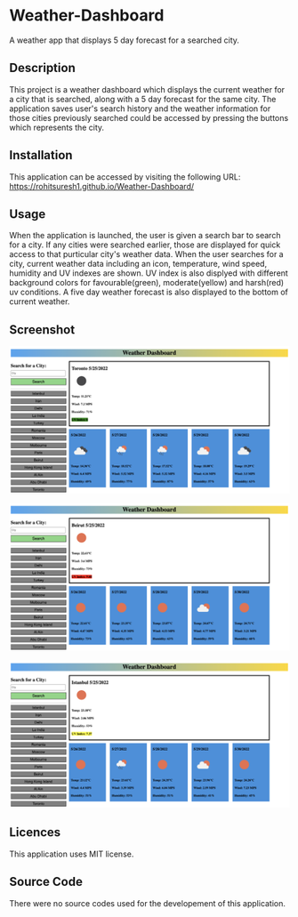 # Weather-Dashboard
A weather app that displays 5 day forecast for a searched city.

## Description
This project is a weather dashboard which displays the current weather for a city that is searched, along with a 5 day forecast for the same city. The application saves user's search history and the weather information for those cities previously searched could be accessed by pressing the buttons which represents the city.

## Installation 

This application can be accessed by visiting the following URL:
https://rohitsuresh1.github.io/Weather-Dashboard/


## Usage

When the application is launched, the user is given a search bar to search for a city. If any cities were searched earlier, those are displayed for quick access to that purticular city's weather data. When the user searches for a city, current weather data including an icon, temperature, wind speed, humidity and UV indexes are shown. UV index is also displyed with different background colors for favourable(green), moderate(yellow) and harsh(red) uv conditions. A five day weather forecast is also displayed to the bottom of current weather.

## Screenshot


![Screen Shot](./assets/images/Screen%20Shot%202022-05-25%20at%204.41.58%20AM.png)


![Screen Shot](./assets/images/Screen%20Shot%202022-05-25%20at%204.42.13%20AM.png)

![Screen Shot](./assets/images/Screen%20Shot%202022-05-25%20at%204.42.31%20AM.png)

## Licences

This application uses MIT license.

## Source Code 

There were no source codes used for the developement of this application.


